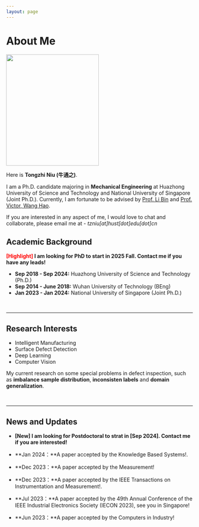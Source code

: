 ```yaml
---
layout: page
---
```


# About Me

<img src="https://ntongzhi.github.io/tongzhi.JPG" class="floatpic" width="250" height="300">

Here is **Tongzhi Niu (牛通之)**.

I am a Ph.D. candidate majoring in **Mechanical Engineering** at Huazhong University of Science and Technology and National University of Singapore (Joint Ph.D.). Currently, I am fortunate to be advised by [Prof. Li Bin](http://english.mse.hust.edu.cn/info/1081/2036.htm) and [Prof. Victor, Wang Hao](https://blog.nus.edu.sg/mpewhao/). 

If you are interested in any aspect of me, I would love to chat and collaborate, please email me at - *tzniu[at]hust[dot]edu[dot]cn*

## Academic Background

**<font color='red'>[Highlight]</font> I am looking for PhD to start in 2025 Fall. Contact me if you have any leads!**

- **Sep 2018 - Sep 2024:** Huazhong University of Science and Technology (Ph.D.)
- **Sep 2014 - June 2018:** Wuhan University of Technology (BEng)
- **Jan 2023 - Jan 2024:** National University of Singapore (Joint Ph.D.)

<br>

---

## Research Interests

- Intelligent Manufacturing
- Surface Defect Detection
- Deep Learning
- Computer Vision

My current research on some special problems in defect inspection, such as **imbalance sample distribution**, **inconsisten labels** and **domain generalization**.

<br>

---

## News and Updates

- **[New] I am looking for Postdoctoral to strat in [Sep 2024]. Contact me if you are interested!**

- **Jan 2024：**A paper accepted by the Knowledge Based Systems!.
- **Dec 2023：**A paper accepted by the Measurement!
- **Dec 2023：**A paper accepted by the IEEE Transactions on Instrumentation and Measurement!.
- **Jul 2023：**A paper accepted by the 49th Annual Conference of the IEEE Industrial Electronics Society (IECON 2023), see you in Singapore!
- **Jun 2023：**A paper accepted by the Computers in Industry!
